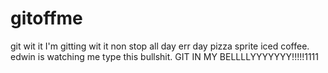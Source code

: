 gitoffme
========

git wit it
I'm gitting wit it non stop all day err day pizza sprite iced coffee.
edwin is watching me type this bullshit.
GIT IN MY BELLLLYYYYYYY!!!!!1111
